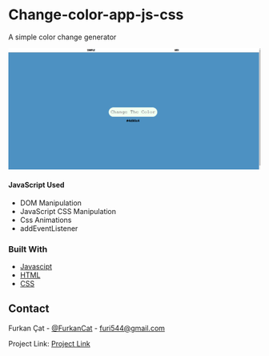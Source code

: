 # Change-color-app-js-css

A simple color change generator

<img src="images/project.png" width="800">

#### JavaScript Used

* DOM Manipulation
* JavaScript CSS Manipulation
* Css Animations
* addEventListener

### Built With
* [Javascipt](https://www.javascript.com/)
* [HTML](https://html.com/)
* [CSS](https://css.com/)

<!-- CONTACT -->
## Contact

Furkan Çat - [@FurkanCat](https://twitter.com/FurkanCat) - furi544@gmail.com

Project Link: [Project Link](https://github.com/InsomniumFerum/change-color-app-js-css)
